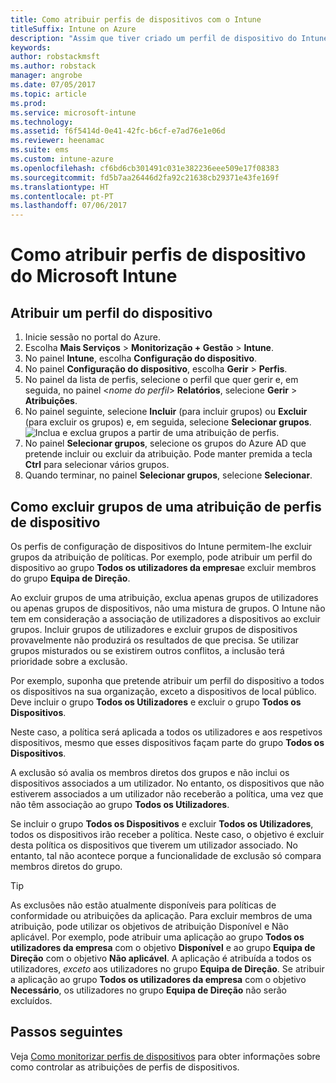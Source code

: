 ```yaml
---
title: Como atribuir perfis de dispositivos com o Intune
titleSuffix: Intune on Azure
description: "Assim que tiver criado um perfil de dispositivo do Intune, utilize este tópico para saber como atribuí-lo a dispositivos.\""
keywords: 
author: robstackmsft
ms.author: robstack
manager: angrobe
ms.date: 07/05/2017
ms.topic: article
ms.prod: 
ms.service: microsoft-intune
ms.technology: 
ms.assetid: f6f5414d-0e41-42fc-b6cf-e7ad76e1e06d
ms.reviewer: heenamac
ms.suite: ems
ms.custom: intune-azure
ms.openlocfilehash: cf6bd6cb301491c031e382236eee509e17f08383
ms.sourcegitcommit: fd5b7aa26446d2fa92c21638cb29371e43fe169f
ms.translationtype: HT
ms.contentlocale: pt-PT
ms.lasthandoff: 07/06/2017
---
```

# <a name="how-to-assign-microsoft-intune-device-profiles"></a>Como atribuir perfis de dispositivo do Microsoft Intune

## <a name="assign-a-device-profile"></a>Atribuir um perfil do dispositivo

1. Inicie sessão no portal do Azure.
2. Escolha **Mais Serviços** > **Monitorização + Gestão** > **Intune**.
3. No painel **Intune**, escolha **Configuração do dispositivo**.
1. No painel **Configuração do dispositivo**, escolha **Gerir** > **Perfis**.
2. No painel da lista de perfis, selecione o perfil que quer gerir e, em seguida, no painel <*nome do perfil*> **Relatórios**, selecione **Gerir** > **Atribuições**.
3. No painel seguinte, selecione **Incluir** (para incluir grupos) ou **Excluir** (para excluir os grupos) e, em seguida, selecione **Selecionar grupos**.
![Inclua e exclua grupos a partir de uma atribuição de perfis.](./media/group-include-exclude.png)
4. No painel **Selecionar grupos**, selecione os grupos do Azure AD que pretende incluir ou excluir da atribuição. Pode manter premida a tecla **Ctrl** para selecionar vários grupos.
4. Quando terminar, no painel **Selecionar grupos**, selecione **Selecionar**.



## <a name="how-to-exclude-groups-from-a-device-profile-assignment"></a>Como excluir grupos de uma atribuição de perfis de dispositivo

Os perfis de configuração de dispositivos do Intune permitem-lhe excluir grupos da atribuição de políticas. Por exemplo, pode atribuir um perfil do dispositivo ao grupo **Todos os utilizadores da empresa**e excluir membros do grupo **Equipa de Direção**.

Ao excluir grupos de uma atribuição, exclua apenas grupos de utilizadores ou apenas grupos de dispositivos, não uma mistura de grupos. O Intune não tem em consideração a associação de utilizadores a dispositivos ao excluir grupos. Incluir grupos de utilizadores e excluir grupos de dispositivos provavelmente não produzirá os resultados de que precisa. Se utilizar grupos misturados ou se existirem outros conflitos, a inclusão terá prioridade sobre a exclusão.

Por exemplo, suponha que pretende atribuir um perfil do dispositivo a todos os dispositivos na sua organização, exceto a dispositivos de local público. Deve incluir o grupo **Todos os Utilizadores** e excluir o grupo **Todos os Dispositivos**.

Neste caso, a política será aplicada a todos os utilizadores e aos respetivos dispositivos, mesmo que esses dispositivos façam parte do grupo **Todos os Dispositivos**. 

A exclusão só avalia os membros diretos dos grupos e não inclui os dispositivos associados a um utilizador. No entanto, os dispositivos que não estiverem associados a um utilizador não receberão a política, uma vez que não têm associação ao grupo **Todos os Utilizadores**. 

Se incluir o grupo **Todos os Dispositivos** e excluir **Todos os Utilizadores**, todos os dispositivos irão receber a política. Neste caso, o objetivo é excluir desta política os dispositivos que tiverem um utilizador associado. No entanto, tal não acontece porque a funcionalidade de exclusão só compara membros diretos do grupo. 

>[!Tip]
>As exclusões não estão atualmente disponíveis para políticas de conformidade ou atribuições da aplicação. Para excluir membros de uma atribuição, pode utilizar os objetivos de atribuição Disponível e Não aplicável. Por exemplo, pode atribuir uma aplicação ao grupo **Todos os utilizadores da empresa** com o objetivo **Disponível** e ao grupo **Equipa de Direção** com o objetivo **Não aplicável**. A aplicação é atribuída a todos os utilizadores, *exceto* aos utilizadores no grupo **Equipa de Direção**. Se atribuir a aplicação ao grupo **Todos os utilizadores da empresa** com o objetivo **Necessário**, os utilizadores no grupo **Equipa de Direção** não serão excluídos.
 
    
## <a name="next-steps"></a>Passos seguintes
Veja [Como monitorizar perfis de dispositivos](device-profile-monitor.md) para obter informações sobre como controlar as atribuições de perfis de dispositivos.
